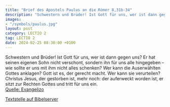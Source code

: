 ```yaml
---
title: "Brief des Apostels Paulus an die Römer 8,31b-34"
description: "Schwestern und Brüder! Ist Gott für uns, wer ist dann gegen uns? Er hat seinen eigenen Sohn nicht verschont, sondern ihn für uns alle hingegeben – wie sollte er uns mit ihm nicht alles schenken? Wer kann die Auserwählten Gottes anklagen? Gott ist es, der gerecht macht. Wer kann s...."
images:
- "/symbols/paulus.jpg"
layout: post
category: LECTIO 2
tag: LECTIO 2
date: 2024-02-25 08:30:00 +0100
---
```

Schwestern und Brüder! Ist Gott für uns, wer ist dann gegen uns?
Er hat seinen eigenen Sohn nicht verschont, sondern ihn für uns alle hingegeben – wie sollte er uns mit ihm nicht alles schenken?
Wer kann die Auserwählten Gottes anklagen? Gott ist es, der gerecht macht.
Wer kann sie verurteilen? Christus Jesus, der gestorben ist, mehr noch: der auferweckt worden ist, er sitzt zur Rechten Gottes und tritt für uns ein.<!--more--><br>
[Quelle: Evangelizo](https://evangeliumtagfuertag.org/DE/gospel)

[Textstelle auf Bibelserver](https://www.bibleserver.com/EU/Römer8,31b-34)
